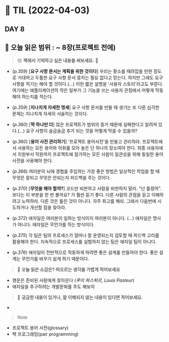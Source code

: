 # :pencil: TIL (2022-04-03)
## DAY 8
:book: 오늘 읽은 범위 : ~ 8장(프로젝트 전에)
---
> :heart_eyes: **책에서 기억하고 싶은 내용을 써보세요.** :clap:
- (_p.359_) [__요구 사항 문서는 계획을 위한 것이다__] 우리는 황소를 때려잡을 만한 정도로 거대하고 두툼한 요구 사항 문서 뭉치는 필요 없다고 믿는다.
하지만 그래도 요구사항을 적기는 해야 할 것이다.(...) 이런 짧은 설명을 '사용자 스토리'라고도 부른다. 여기에는 애플리케이션의 작은 일부가 그 기능을 쓰는 사용자 관점에서 어떻게 작동해야 하는지를 적는다.  


- (_p.359_) [__지나치게 자세한 명세__] 요구 사항 문서를 만들 때 생기는 또 다른 심각한 문제는 지나치게 자세히 서술하는 것이다.  


- (_p.360_) [__딱 하나만 더__] 많은 프로젝트가 범위의 증가 때문에 실패한다고 알려져 있다.(...) 요구 사항이 슬금슬금 추가 되는 것을 어떻게 막을 수 있을까?  


- (_p.360_) [__용어 사전 관리하기__] '프로젝트 용어사전'을 만들고 관리하라. 프로젝트에서 사용하는 모든 용어와 어휘를 모아 놓은 단 하나의 장소여야 한다.
최종 사용자에서 지원부서 직원까지 프로젝트에 참가하는 모든 사람이 일관성을 위해 동일한 용어 사전을 사용해야 한다.  


- (_p.366_) 여러분의 뇌에 경험을 주입하는 가장 좋은 방법은 일상적인 작업을 할 때 무엇은 잘되고 무엇은 안되는지 피드백을 주는 것이다.  


- (_p.370_) [__무엇을 해야 할까?__] 코드만 비판하고 사람을 비판하지 말라. "넌 틀렸어". 보다는 이 부분을 한 번 볼까요? 가 훨씬 듣기 좋다.
다른 사람의 관점을 듣고 이해하려고 노력하라. 다른 것은 틀린 것이 아니다. 자주 회고를 해라. 그래서 다음번에 시도하거나 개선할 점을 찾아라.  


- (_p.372_) 애자일은 여러분이 일하는 방식이지 여러분이 아니다. (...) 애자일은 명사가 아니다. 애자일은 무언가를 하는 방식이다.  


- (_p.375_) 각 팀은 팀의 프로세스가 얼마나 잘 운영되는지 검토할 때 피드백 고리를 활용해야 한다. 지속적으로 프로세스를 실험하지 않는 팀은 애자일 팀이 아니다.  


- (_p.376_) 애자일이 전반적으로 작동하게 하려면 좋은 설계를 만들어야 한다. 좋은 설계는 무언가를 바꾸기 쉽게 하기 때문이다.  



> :thinking: **오늘 읽은 소감은? 떠오르는 생각을 가볍게 적어보세요**
- 행운은 준비된 사람에게 찾아온다 (_루이 파스퇴르, Louis Pasteur_)
- 애자일을 추구하려는 개발문화를 주도 해보자

> :mag_right: **궁금한 내용이 있거나, 잘 이해되지 않는 내용이 있다면 적어보세요.**
- 

> Note
- 프로젝트 용어 사전(glossary)
- 짝 프로그래밍(pair programming)
